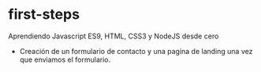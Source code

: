 # first-steps
Aprendiendo Javascript ES9, HTML, CSS3 y NodeJS desde cero
* Creación de un formulario de contacto y una pagina de landing una vez que enviamos el formulario. 
